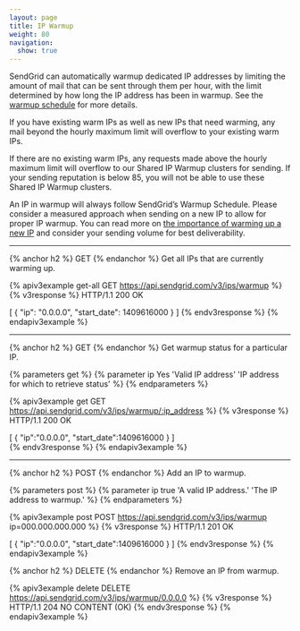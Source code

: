 ```yaml
---
layout: page
title: IP Warmup
weight: 80
navigation:
  show: true
---
```


SendGrid can automatically warmup dedicated IP addresses by limiting the amount
of mail that can be sent through them per hour, with the limit determined by how long the IP address has been in warmup. See the [warmup schedule]({{root_url}}/API_Reference/Web_API_v3/IP_Management/ip_warmup_schedule.html) for more details.

If you have existing warm IPs as well as new IPs that need warming, any mail beyond the hourly maximum limit will overflow to your existing warm IPs.

If there are no existing warm IPs, any requests made above the hourly maximum limit will overflow to our Shared IP Warmup clusters for sending. If your sending reputation is below 85, you will not be able to use these Shared IP Warmup clusters.

An IP in warmup will always follow SendGrid’s Warmup Schedule. Please consider a measured approach when sending on a new IP to allow for proper IP warmup. You can read more on [the importance of warming up a new IP]({{root_url}}/Classroom/Deliver/warming_up_ips.html) and consider your sending volume for best deliverability.

* * * * *

{% anchor h2 %}
GET
{% endanchor %}
Get all IPs that are currently warming up. 

{% apiv3example get-all GET https://api.sendgrid.com/v3/ips/warmup %}
  {% v3response %}
HTTP/1.1 200 OK

[
  {
    "ip": "0.0.0.0",
    "start_date": 1409616000
  }
]
  {% endv3response %}
{% endapiv3example %}

* * * * *

{% anchor h2 %}
GET
{% endanchor %}
Get warmup status for a particular IP.

{% parameters get %}
  {% parameter ip Yes 'Valid IP address' 'IP address for which to retrieve status' %}
{% endparameters %}

{% apiv3example get GET https://api.sendgrid.com/v3/ips/warmup/:ip_address %}
  {% v3response %}
HTTP/1.1 200 OK

[
  {
    "ip":"0.0.0.0",
    "start_date":1409616000
  }
]  
{% endv3response %}
{% endapiv3example %}

* * * * *

{% anchor h2 %}
POST
{% endanchor %}
Add an IP to warmup.

{% parameters post %}
  {% parameter ip true 'A valid IP address.' 'The IP address to warmup.' %}
{% endparameters %}

{% apiv3example post POST https://api.sendgrid.com/v3/ips/warmup ip=000.000.000.000 %}
{% v3response %}
HTTP/1.1 201 OK

[
  {
    "ip":"0.0.0.0",
    "start_date":1409616000
  }
]
{% endv3response %}
{% endapiv3example %}

{% anchor h2 %}
DELETE
{% endanchor %}
Remove an IP from warmup.

{% apiv3example delete DELETE https://api.sendgrid.com/v3/ips/warmup/0.0.0.0 %}
{% v3response %}
HTTP/1.1 204 NO CONTENT (OK)
{% endv3response %}
{% endapiv3example %}
